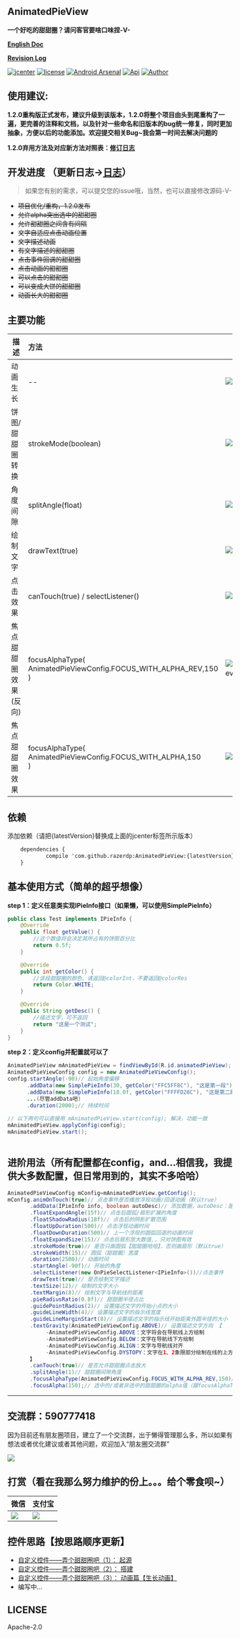 AnimatedPieView
---
**一个好吃的甜甜圈？请问客官要啥口味捏-V-**
 
[**English Doc**](https://github.com/razerdp/AnimatedPieView/blob/master/README_EN.md)

[**Revision Log**](https://github.com/razerdp/AnimatedPieView/blob/master/REVISION_LOG.md)

[![jcenter](https://api.bintray.com/packages/razerdp/maven/AnimatedPieView/images/download.svg)](https://bintray.com/razerdp/maven/AnimatedPieView/_latestVersion)
[![license](https://img.shields.io/badge/license-Apache--2.0-blue.svg)](https://github.com/razerdp/AnimatedPieView/blob/master/LICENSE)
[![Android Arsenal](https://img.shields.io/badge/Android%20Arsenal-AnimatedPieView-brightgreen.svg?style=flat)](https://android-arsenal.com/details/1/6507)
[![Api](https://img.shields.io/badge/Api-14%2B-green.svg)](https://img.shields.io/badge/Api-14%2B-green.svg)
[![Author](https://img.shields.io/badge/Author-razerdp-blue.svg)](https://github.com/razerdp) 

使用建议:
---

**1.2.0重构版正式发布，建议升级到该版本，1.2.0将整个项目由头到尾重构了一遍，更完善的注释和文档，以及针对一些命名和旧版本的bug统一修复，同时更加抽象，方便以后的功能添加。欢迎提交相关Bug~我会第一时间去解决问题的**

**1.2.0弃用方法及对应新方法对照表：[**修订日志**](https://github.com/razerdp/AnimatedPieView/blob/master/REVISION_LOG.md)**


开发进度 （更新日志->[日志](https://github.com/razerdp/AnimatedPieView/blob/master/UPDATE_LOG.md)）
---

  > 如果您有别的需求，可以提交您的issue哦，当然，也可以直接修改源码-V-
  
  * ~~项目优化/重构，1.2.0发布~~
  * ~~允许alpha突出选中的甜甜圈~~
  * ~~允许甜甜圈之间含有间隔~~
  * ~~文字自适应点击动画位置~~
  * ~~文字描述动画~~
  * ~~有文字描述的甜甜圈~~
  * ~~点击事件回调的甜甜圈~~
  * ~~点击动画的甜甜圈~~
  * ~~可以点击的甜甜圈~~
  * ~~可以变成大饼的甜甜圈~~
  * ~~动画长大的甜甜圈~~

主要功能
---

| 描述        | 方法    |  预览  |
| --------   | :-----   | ---- |
| 动画生长        | --      |   ![pie_animation](https://github.com/razerdp/AnimatedPieView/blob/master/art/pie_animation.gif)    |
| 饼图/甜甜圈转换        | strokeMode(boolean)      |   ![pie_switch](https://github.com/razerdp/AnimatedPieView/blob/master/art/pie_switch.gif)    |
| 角度间隙       | splitAngle(float)      |   ![pie_split_angle](https://github.com/razerdp/AnimatedPieView/blob/master/art/pie_split_angle.gif)    |
| 绘制文字       | drawText(true)      |   ![pie_with_text](https://github.com/razerdp/AnimatedPieView/blob/master/art/pie_with_text.gif)    |
| 点击效果       | canTouch(true) / selectListener()    |   ![pie_click_effect](https://github.com/razerdp/AnimatedPieView/blob/master/art/pie_click_effect.gif)    |
| 焦点甜甜圈效果 (反向)      | focusAlphaType(<br>AnimatedPieViewConfig.FOCUS_WITH_ALPHA_REV,150<br>)    |   ![pie_click_with_focus_alpha_type_rev](https://github.com/razerdp/AnimatedPieView/blob/master/art/pie_click_with_focus_alpha_type_rev.gif)    |
| 焦点甜甜圈效果       | focusAlphaType(<br>AnimatedPieViewConfig.FOCUS_WITH_ALPHA,150<br>)    |   ![pie_click_with_focus_alpha_type](https://github.com/razerdp/AnimatedPieView/blob/master/art/pie_click_with_focus_alpha_type.gif)    |

依赖
---

添加依赖（请把{latestVersion}替换成上面的jcenter标签所示版本）
```xml
	dependencies {
	        compile 'com.github.razerdp:AnimatedPieView:{latestVersion}'
	}
```

基本使用方式（简单的超乎想像）
---

**step 1：定义任意类实现IPieInfo接口（如果懒，可以使用SimplePieInfo）**

```java
public class Test implements IPieInfo {
    @Override
    public float getValue() {
        //这个数值将会决定其所占有的饼图百分比
        return 0.5f;
    }

    @Override
    public int getColor() {
        //该段甜甜圈的颜色，请返回@colorInt，不要返回@colorRes
        return Color.WHITE;
    }

    @Override
    public String getDesc() {
        //描述文字，可不返回
        return "这是一个测试";
    }
}
```

**step 2：定义config并配置就可以了**


```java
AnimatedPieView mAnimatedPieView = findViewById(R.id.animatedPieView);
AnimatedPieViewConfig config = new AnimatedPieViewConfig();
config.startAngle(-90)// 起始角度偏移
      .addData(new SimplePieInfo(30, getColor("FFC5FF8C"), "这是第一段"))//数据（实现IPieInfo接口的bean）
      .addData(new SimplePieInfo(18.0f, getColor("FFFFD28C"), "这是第二段"))
      ...(尽管addData吧)
      .duration(2000);// 持续时间
                
// 以下两句可以直接用 mAnimatedPieView.start(config); 解决，功能一致
mAnimatedPieView.applyConfig(config);
mAnimatedPieView.start();
        
```

进阶用法（所有配置都在config，and...相信我，我提供大多数配置，但日常用到的，其实不多哈哈）
---

```java
AnimatedPieViewConfig mConfig=mAnimatedPieView.getConfig();
mConfig.animOnTouch(true)// 点击事件是否播放浮现动画/回退动画（默认true）
       .addData(IPieInfo info, boolean autoDesc)// 添加数据，autoDesc：是否自动补充描述？（百分比）
       .floatExpandAngle(15f)// 点击后圆弧/扇形扩展的角度
       .floatShadowRadius(18f)// 点击后的阴影扩散范围
       .floatUpDuration(500)// 点击浮现动画时间
       .floatDownDuration(500)// 上一个浮现的圆弧回退的动画时间
       .floatExpandSize(15)// 点击后扇形放大数值,，只对饼图有效
       .strokeMode(true)// 是否只画圆弧【甜甜圈哈哈】，否则画扇形（默认true）
       .strokeWidth(15)// 圆弧（甜甜圈）宽度
       .duration(2500)// 动画时间
       .startAngle(-90f)// 开始的角度
       .selectListener(new OnPieSelectListener<IPieInfo>())//点击事件
       .drawText(true)// 是否绘制文字描述
       .textSize(12)// 绘制的文字大小
       .textMargin(8)// 绘制文字与导航线的距离
       .pieRadiusRatio(0.8f)// 甜甜圈半径占比
       .guidePointRadius(2)// 设置描述文字的开始小点的大小
       .guideLineWidth(4)// 设置描述文字的指示线宽度
       .guideLineMarginStart(8)// 设置描述文字的指示线开始距离外圆半径的大小
       .textGravity(AnimatedPieViewConfig.ABOVE)// 设置描述文字方向 【
            -AnimatedPieViewConfig.ABOVE：文字将会在导航线上方绘制
            -AnimatedPieViewConfig.BELOW：文字在导航线下方绘制
            -AnimatedPieViewConfig.ALIGN：文字与导航线对齐
            -AnimatedPieViewConfig.DYSTOPY：文字在1、2象限部分绘制在线的上方，在3、4象限绘制在线的下方
       】
       .canTouch(true)// 是否允许甜甜圈点击放大
       .splitAngle(1)// 甜甜圈间隙角度
       .focusAlphaType(AnimatedPieViewConfig.FOCUS_WITH_ALPHA_REV,150)// 焦点甜甜圈的alpha表现形态及alpha削减值
       .focusAlpha(150);// 选中的/或者非选中的甜甜圈的alpha值（跟focusAlphaType挂钩）
```

---

交流群：590777418
---

因为目前还有朋友圈项目，建立了一个交流群，出于懒得管理那么多，所以如果有想法或者优化建议或者其他问题，欢迎加入“朋友圈交流群”

![](https://github.com/razerdp/FriendCircle/blob/master/qqgroup.png)

打赏（看在我那么努力维护的份上。。。给个零食呗~）
---

| 微信 |支付宝 | 
| ---- | ---- | 
| ![](https://github.com/razerdp/FriendCircle/blob/master/wechat.png)      | ![](https://github.com/razerdp/FriendCircle/blob/master/alipay.png) |


控件思路【按思路顺序更新】
---

 * [自定义控件——弄个甜甜圈吧（1）： 起源](http://www.jianshu.com/p/b2a2d82e107e)
 * [自定义控件——弄个甜甜圈吧（2）： 搭建](http://www.jianshu.com/p/562c525ff927)
 * [自定义控件——弄个甜甜圈吧（3）： 动画篇【生长动画】](http://www.jianshu.com/p/f7842a97cb3e)
 * 编写中...

LICENSE
---

Apache-2.0
   
   

   



